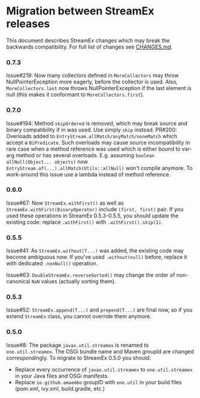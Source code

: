 # Migration between StreamEx releases

This document describes StreamEx changes which may break the backwards compatibility. For full list of changes see [CHANGES.md](CHANGES.md).

### 0.7.3
Issue#219: Now many collectors defined in `MoreCollectors` may throw NullPointerException more eagerly, before the
 collector is used. Also, `MoreCollectors.last` now throws NullPointerException if the last element is null (this
  makes it conformant to `MoreCollectors.first`).

### 0.7.0
Issue#194: Method `skipOrdered` is removed, which may break source and binary compatibility if in was used. Use simply `skip` instead.
PR#200: Overloads added to `EntryStream.allMatch/anyMatch/noneMatch` which accept a `BiPredicate`. Such overloads may cause
    source incompatibility in rare case when a method reference was used which is either bound to var-arg method or
    has several overloads. E.g. assuming `boolean allNull(Object... objects)` now `EntryStream.of(...).allMatch(Utils::allNull)`
    won't compile anymore. To work-around this issue use a lambda instead of method reference.

### 0.6.0

Issue#67: Now `StreamEx.withFirst()` as well as `StreamEx.withFirst(BinaryOperator)` include `(first, first)` pair. If you used these operations in StreamEx 0.5.3-0.5.5, you should update the existing code: replace `.withFirst()` with `.withFirst().skip(1)`.

### 0.5.5

Issue#41: As `StreamEx.without(T...)` was added, the existing code may become ambiguous now. If you've used `.without(null)` before, replace it with dedicated `.nonNull()` operation.

Issue#63: `DoubleStreamEx.reverseSorted()` may change the order of non-canonical `NaN` values (actually sorting them).

### 0.5.3

Issue#52: `StreamEx.append(T...)` and `prepend(T...)` are final now, so if you extend `StreamEx` class, you cannot override them anymore. 

### 0.5.0

Issue#8: The package `javax.util.streamex` is renamed to `one.util.streamex`. The OSGi bundle name and Maven groupId are changed correspondingly. To migrate to StreamEx 0.5.0 you should:

* Replace every occurrence of `javax.util.streamex` to `one.util.streamex` in your Java files and OSGi manifests.
* Replace `io.github.amaembo` groupID with `one.util` in your build files (pom.xml, ivy.xml, build.gradle, etc.)
